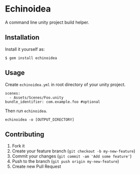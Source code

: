 # Echinoidea

A command line unity project build helper.

## Installation

Install it yourself as:

    $ gem install echinoidea

## Usage

Create `echinoidea.yml` in root directory of your unity project.

```
scenes:
  - Assets/Scenes/Foo.unity
bundle_identifier: com.example.foo #optional
```

Then run `echinoidea`.

```
echinoidea -o [OUTPUT_DIRECTORY]
```

## Contributing

1. Fork it
2. Create your feature branch (`git checkout -b my-new-feature`)
3. Commit your changes (`git commit -am 'Add some feature'`)
4. Push to the branch (`git push origin my-new-feature`)
5. Create new Pull Request
